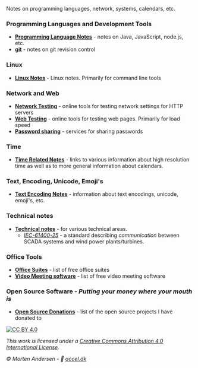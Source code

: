Notes on programming languages, network, systems, calendars, etc.

### Programming Languages and Development Tools

* [**Programming Language Notes**](./programming) - notes on Java, JavaScript, node.js, etc.
* [**git**](./git) - notes on git revision control

### Linux

* [**Linux Notes**](./linux) - Linux notes. Primarily for command line tools

### Network and Web

* [**Network Testing**](./tools/network-testing.md) - online tools for testing network settings for HTTP servers
* [**Web Testing**](./tools/web-testing.md) - online tools for testing web pages. Primarily for load speed
* [**Password sharing**](./tools/passwords.md) - services for sharing passwords

### Time

* [**Time Related Notes**](./time) - links to various information about high resolution time as well as to more general information about calendars.

### Text, Encoding, Unicode, Emoji's

* [**Text Encoding Notes**](./tools/text.md) - information about text encodings, unicode, emoji's, etc.

### Technical notes

* [**Technical notes**](./technical) - for various technical areas.
  * [*IEC-61400-25*](./technical/iec61400-25) - a standard describing *communication* between SCADA systems and wind power plants/turbines.

### Office Tools

* [**Office Suites**](./tools/office.md) - list of free office suites
* [**Video Meeting software**](./tools/video-meetings.md) - list of free video meeting software

### Open Source Software - *Putting your money where your mouth is*

* [**Open Source Donations**](./opensource) - list of the open source projects I have donated to


[![CC BY 4.0][cc-by-image]][cc-by]

*This work is licensed under a [Creative Commons Attribution 4.0 International
License][cc-by].*

*© Morten Andersen - 🔗 [accel.dk](https://www.accel.dk/)*

[cc-by]: http://creativecommons.org/licenses/by/4.0/
[cc-by-image]: https://i.creativecommons.org/l/by/4.0/88x31.png
